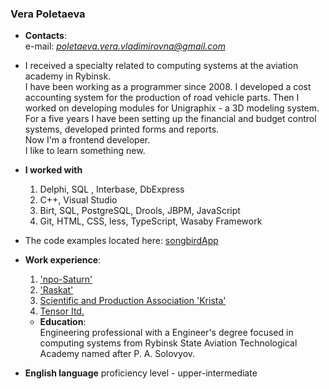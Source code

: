 ### Vera Poletaeva

* **Contacts**:  
  e-mail: *poletaeva.vera.vladimirovna@gmail.com*


* I received a specialty related to computing systems at the aviation academy in Rybinsk.  
  I have been working as a programmer since 2008.
  I developed a cost accounting system for the production of road vehicle parts.
  Then I worked on developing modules for Unigraphix - a 3D modeling system.
  For a five years I have been setting up the financial and budget control systems, developed
  printed forms and reports.  
  Now I'm a frontend developer.  
  I like to learn something new.


* **I worked with**
    1. Delphi, SQL , Interbase, DbExpress
    1. C++, Visual Studio
    1. Birt, SQL, PostgreSQL, Drools, JBPM, JavaScript
    1. Git, HTML, CSS, less, TypeScript, Wasaby Framework


* The code examples located here: [songbirdApp](https://github.com/VeraPoletaeva87/songbird)


* **Work experience**:
    1. ['npo-Saturn'](https://www.npo-saturn.ru/)
    1. ['Raskat'](https://oao-raskat.ru/about/)
    1. [Scientific and Production Association 'Krista'](https://www.krista.ru/)
    2. [Tensor Itd.](https://tensor.ru/)  
  * **Education**:  
    Engineering professional with a Engineer's degree focused in computing
    systems from Rybinsk State Aviation Technological Academy named
    after P. A. Solovyov.


* **English language** proficiency level - upper-intermediate